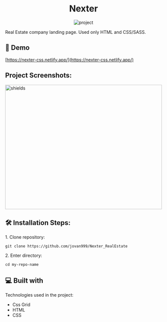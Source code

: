 <h1 align="center">Nexter</h1>

<p align="center"><img src="https://socialify.git.ci/jovan999/Nexter_RealEstate/image?font=Raleway&amp;forks=1&amp;issues=1&amp;language=1&amp;owner=1&amp;pattern=Charlie%20Brown&amp;stargazers=1&amp;theme=Dark" alt="project"></p>

<p>Real Estate company landing page. Used only HTML and CSS/SASS.</p>

<h2>🚀 Demo</h2>

[https://nexter-css.netlify.app/](https://nexter-css.netlify.app/)

<h2>Project Screenshots:</h2>

<img src="https://api.pikwy.com/web/6147af2ac3581b2d7f2044dc.jpg" alt="shields" width="100%" height="400/">

  
  
<h2>🛠️ Installation Steps:</h2>

<p>1. Clone repository:</p>

```
git clone https://github.com/jovan999/Nexter_RealEstate
```

<p>2. Enter directory:</p>

```
cd my-repo-name
```

  
  
<h2>💻 Built with</h2>

Technologies used in the project:

*   Css Grid
*   HTML
*   CSS
